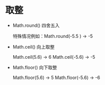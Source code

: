 # 取整

- Math.round() 四舍五入

  特殊情况例如：Math.round(-5.5 ) -> -5

- Math.ceil() 向上取整

  Math.ceil(5.6) -> 6  Math.ceil(-5.6) -> -5

- Math.floor() 向下取整

  Math.floor(5.6) -> 5  Math.floor(-5.6) -> -6
